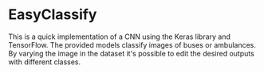 # EasyClassify

This is a quick implementation of a CNN using the Keras library and TensorFlow.
The provided models classify images of buses or ambulances.
By varying the image in the dataset it's possible to edit the desired outputs with different classes.
